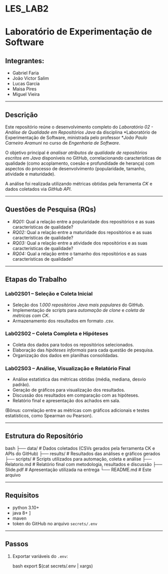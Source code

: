 # LES_LAB2

# Laboratório de Experimentação de Software

## Integrantes:
- Gabriel Faria  
- João Victor Salim  
- Lucas Garcia  
- Maisa Pires  
- Miguel Vieira  

---

## Descrição

Este repositório reúne o desenvolvimento completo do *Laboratório 02 - Análise de Qualidade em Repositórios Java* da disciplina *Laboratório de Experimentação de Software, ministrada pelo professor **João Paulo Carneiro Aramuni* no curso de *Engenharia de Software*.  

O objetivo principal é *analisar atributos de qualidade de repositórios escritos em Java* disponíveis no GitHub, correlacionando características de qualidade (como acoplamento, coesão e profundidade de herança) com aspectos do processo de desenvolvimento (popularidade, tamanho, atividade e maturidade).  

A análise foi realizada utilizando métricas obtidas pela ferramenta *CK* e dados coletados via *GitHub API*.  

---

## Questões de Pesquisa (RQs)

- *RQ01:* Qual a relação entre a popularidade dos repositórios e as suas características de qualidade?  
- *RQ02:* Qual a relação entre a maturidade dos repositórios e as suas características de qualidade?  
- *RQ03:* Qual a relação entre a atividade dos repositórios e as suas características de qualidade?  
- *RQ04:* Qual a relação entre o tamanho dos repositórios e as suas características de qualidade?  

---

## Etapas do Trabalho

### Lab02S01 – Seleção e Coleta Inicial  
- Seleção dos *1.000 repositórios Java mais populares* do GitHub.  
- Implementação de scripts para *automação de clone* e *coleta de métricas com CK*.  
- Armazenamento dos resultados em formato .csv.  

### Lab02S02 – Coleta Completa e Hipóteses  
- Coleta dos dados para todos os repositórios selecionados.  
- Elaboração das *hipóteses informais* para cada questão de pesquisa.  
- Organização dos dados em planilhas consolidadas.  

### Lab02S03 – Análise, Visualização e Relatório Final  
- Análise estatística das métricas obtidas (média, mediana, desvio padrão).  
- Geração de gráficos para visualização dos resultados.  
- Discussão dos resultados em comparação com as hipóteses.  
- Relatório final e apresentação dos achados em sala.  

(Bônus: correlação entre as métricas com gráficos adicionais e testes estatísticos, como Spearman ou Pearson).  

---

## Estrutura do Repositório

bash
├── data/        # Dados coletados (CSVs gerados pela ferramenta CK e APIs do GitHub)
├── results/     # Resultados das análises e gráficos gerados
├── scripts/     # Scripts utilizados para automação, coleta e análise
├── Relatorio.md # Relatório final com metodologia, resultados e discussão
├── Slide.pdf    # Apresentação utilizada na entrega
└── README.md    # Este arquivo

---

## Requisitos

- python 3.10+  
- java 8+  ]
- maven  
- token do GitHub no arquivo `secrets/.env`  

---

## Passos

1. Exportar variáveis do `.env`:  

   bash
   export $(cat secrets/.env | xargs)
